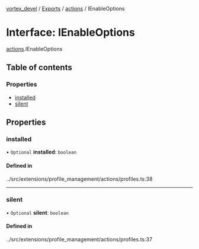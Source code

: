[vortex_devel](../README.md) / [Exports](../modules.md) / [actions](../modules/actions.md) / IEnableOptions

# Interface: IEnableOptions

[actions](../modules/actions.md).IEnableOptions

## Table of contents

### Properties

- [installed](actions.IEnableOptions.md#installed)
- [silent](actions.IEnableOptions.md#silent)

## Properties

### installed

• `Optional` **installed**: `boolean`

#### Defined in

../src/extensions/profile_management/actions/profiles.ts:38

___

### silent

• `Optional` **silent**: `boolean`

#### Defined in

../src/extensions/profile_management/actions/profiles.ts:37
